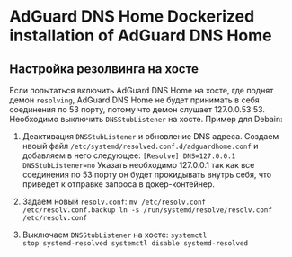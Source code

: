 <h1>AdGuard DNS Home
Dockerized installation of AdGuard DNS Home

<h2>Настройка резолвинга на хосте</h2>
Если попытаться включить AdGuard DNS Home на хосте, где поднят демон <code>resolving</code>, AdGuard DNS Home не будет принимать в себя соединения по 53 порту, потому что демон слушает 127.0.0.53:53. Необходимо выключить <code>DNSStubListener</code> на хосте. Пример для Debain:

1. Деактивация <code>DNSStubListener</code> и обновление DNS адреса. Создаем нвоый файл <code>/etc/systemd/resolved.conf.d/adguardhome.conf</code> и добавляем в него следующее:
<code>[Resolve]
DNS=127.0.0.1
DNSStubListener=no</code>
Указать необходимо 127.0.0.1 так как все соединения по 53 порту он будет прокидывать внутрь себя, что приведет к отправке запроса в докер-контейнер.

2. Задаем новый <code>resolv.conf</code>:
<code>mv /etc/resolv.conf /etc/resolv.conf.backup
ln -s /run/systemd/resolve/resolv.conf /etc/resolv.conf</code>

3. Выключаем <code>DNSStubListener</code> на хосте:
<code>systemctl stop systemd-resolved
systemctl disable systemd-resolved</code>
